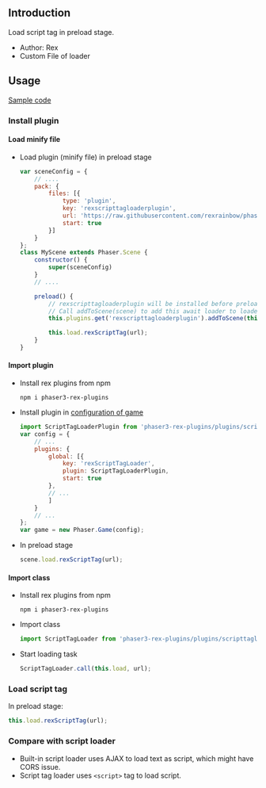 ## Introduction

Load script tag in preload stage.

- Author: Rex
- Custom File of loader

## Usage

[Sample code](https://github.com/rexrainbow/phaser3-rex-notes/tree/master/examples/scripttagloader)

### Install plugin

#### Load minify file

- Load plugin (minify file) in preload stage
    ```javascript
    var sceneConfig = {
        // ....
        pack: {
            files: [{
                type: 'plugin',
                key: 'rexscripttagloaderplugin',
                url: 'https://raw.githubusercontent.com/rexrainbow/phaser3-rex-notes/master/dist/rexscripttagloaderplugin.min.js',
                start: true
            }]
        }
    };
    class MyScene extends Phaser.Scene {
        constructor() {
            super(sceneConfig)
        }
        // ....

        preload() {
            // rexscripttagloaderplugin will be installed before preload(), but not added to loader yet
            // Call addToScene(scene) to add this await loader to loader of this scene
            this.plugins.get('rexscripttagloaderplugin').addToScene(this);

            this.load.rexScriptTag(url);
        }
    }
    ```

#### Import plugin

- Install rex plugins from npm
    ```
    npm i phaser3-rex-plugins
    ```
- Install plugin in [configuration of game](game.md#configuration)
    ```javascript
    import ScriptTagLoaderPlugin from 'phaser3-rex-plugins/plugins/scripttagloader-plugin.js';
    var config = {
        // ...
        plugins: {
            global: [{
                key: 'rexScriptTagLoader',
                plugin: ScriptTagLoaderPlugin,
                start: true
            },
            // ...
            ]
        }
        // ...
    };
    var game = new Phaser.Game(config);
    ```
- In preload stage
    ```javascript
    scene.load.rexScriptTag(url);
    ```

#### Import class

- Install rex plugins from npm
    ```
    npm i phaser3-rex-plugins
    ```
- Import class
    ```javascript
    import ScriptTagLoader from 'phaser3-rex-plugins/plugins/scripttagloader.js';
    ```
- Start loading task
    ```javascript
    ScriptTagLoader.call(this.load, url);
    ```

### Load script tag

In preload stage:

```javascript
this.load.rexScriptTag(url);
```

### Compare with script loader

- Built-in script loader uses AJAX to load text as script, which might have CORS issue.
- Script tag loader uses `<script>` tag to load script.